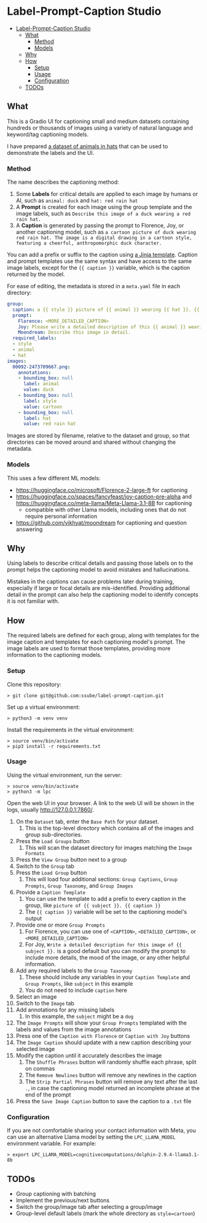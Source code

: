 # Label-Prompt-Caption Studio

- [Label-Prompt-Caption Studio](#label-prompt-caption-studio)
  - [What](#what)
    - [Method](#method)
    - [Models](#models)
  - [Why](#why)
  - [How](#how)
    - [Setup](#setup)
    - [Usage](#usage)
    - [Configuration](#configuration)
  - [TODOs](#todos)

## What

This is a Gradio UI for captioning small and medium datasets containing hundreds or thousands of images using a variety
of natural language and keyword/tag captioning models.

I have prepared [a dataset of animals in hats](https://huggingface.co/datasets/ssube/animals-in-hats) that can be used
to demonstrate the labels and the UI.

### Method

The name describes the captioning method:

1. Some **Labels** for critical details are applied to each image by humans or AI, such as `animal: duck` and `hat: red rain hat`
2. A **Prompt** is created for each image using the group template and the image labels, such as `Describe this image of a duck wearing a red rain hat.`
3. A **Caption** is generated by passing the prompt to Florence, Joy, or another captioning model, such as `a cartoon picture of duck wearing red rain hat. The image is a digital drawing in a cartoon style, featuring a cheerful, anthropomorphic duck character.`

You can add a prefix or suffix to the caption using [a Jinja
template](https://jinja.palletsprojects.com/en/3.0.x/templates/). Caption and prompt templates use the same syntax and
have access to the same image labels, except for the `{{ caption }}` variable, which is the caption returned by the
model.

For ease of editing, the metadata is stored in a `meta.yaml` file in each directory:

```yaml
group:
  caption: a {{ style }} picture of {{ animal }} wearing {{ hat }}. {{ caption }}
  prompt:
    Florence: <MORE_DETAILED_CAPTION>
    Joy: Please write a detailed description of this {{ animal }} wearing {{ hat }}.
    Moondream: Describe this image in detail.
  required_labels:
  - style
  - animal
  - hat
images:
  00092-2473709667.png:
    annotations:
    - bounding_box: null
      label: animal
      value: duck
    - bounding_box: null
      label: style
      value: cartoon
    - bounding_box: null
      label: hat
      value: red rain hat
```

Images are stored by filename, relative to the dataset and group, so that directories can be moved around and shared
without changing the metadata.

### Models

This uses a few different ML models:

- https://huggingface.co/microsoft/Florence-2-large-ft for captioning
- https://huggingface.co/spaces/fancyfeast/joy-caption-pre-alpha and https://huggingface.co/meta-llama/Meta-Llama-3.1-8B for captioning
  - compatible with other Llama models, including ones that do not require personal information
- https://github.com/vikhyat/moondream for captioning and question answering

## Why

Using labels to describe critical details and passing those labels on to the prompt helps the captioning model to
avoid mistakes and hallucinations.

Mistakes in the captions can cause problems later during training, especially if large or focal details are
mis-identified. Providing additional detail in the prompt can also help the captioning model to identify concepts it
is not familiar with.

## How

The required labels are defined for each group, along with templates for the image caption and templates for each
captioning model's prompt. The image labels are used to format those templates, providing more information to the
captioning models.

### Setup

Clone this repository:

```shell
> git clone git@github.com:ssube/label-prompt-caption.git
```

Set up a virtual environment:

```shell
> python3 -m venv venv
```

Install the requirements in the virtual environment:

```shell
> source venv/bin/activate
> pip3 install -r requirements.txt
```

### Usage

Using the virtual environment, run the server:

```shell
> source venv/bin/activate
> python3 -m lpc
```

Open the web UI in your browser. A link to the web UI will be shown in the logs, usually http://127.0.0.1:7860/.

1. On the `Dataset` tab, enter the `Base Path` for your dataset.
   1. This is the top-level directory which contains all of the images and group sub-directories.
2. Press the `Load Groups` button
   1. This will scan the dataset directory for images matching the `Image Formats`
3. Press the `View Group` button next to a group
4. Switch to the `Group` tab
5. Press the `Load Group` button
   1. This will load four additional sections: `Group Captions`, `Group Prompts`, `Group Taxonomy`, and `Group Images`
6. Provide a `Caption Template`
   1. You can use the template to add a prefix to every caption in the group, like `picture of {{ subject }}. {{ caption }}`
   2. The `{{ caption }}` variable will be set to the captioning model's output
7. Provide one or more `Group Prompts`
   1. For Florence, you can use one of `<CAPTION>`, `<DETAILED_CAPTION>`, or `<MORE_DETAILED_CAPTION>`
   2. For Joy, `Write a detailed description for this image of {{ subject }}.` is a good default but you can modify
      the prompt to include more details, the mood of the image, or any other helpful information.
8. Add any required labels to the `Group Taxonomy`
   1. These should include any variables in your `Caption Template` and `Group Prompts`, like `subject` in this example
   2. You do not need to include `caption` here
9. Select an image
10. Switch to the `Image` tab
11. Add annotations for any missing labels
    1. In this example, the `subject` might be a `dog`
12. The `Image Prompts` will show your `Group Prompts` templated with the labels and values from the image annotations
13. Press one of the `Caption with Florence` or `Caption with Joy` buttons
14. The `Image Caption` should update with a new caption describing your selected image
15. Modify the caption until it accurately describes the image
    1. The `Shuffle Phrases` button will randomly shuffle each phrase, split on commas
    2. The `Remove Newlines` button will remove any newlines in the caption
    3. The `Strip Partial Phrases` button will remove any text after the last `.`, in case the captioning model returned
       an incomplete phrase at the end of the prompt
16. Press the `Save Image Caption` button to save the caption to a `.txt` file

### Configuration

If you are not comfortable sharing your contact information with Meta, you can use an alternative Llama model by
setting the `LPC_LLAMA_MODEL` environment variable. For example:

```shell
> export LPC_LLAMA_MODEL=cognitivecomputations/dolphin-2.9.4-llama3.1-8b
```

## TODOs

- Group captioning with batching
- Implement the previous/next buttons
- Switch the group/image tab after selecting a group/image
- Group-level default labels (mark the whole directory as `style=cartoon`)
